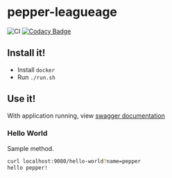 # pepper-leagueage

![CI](https://github.com/jasonray/pepper-leagueage/workflows/CI/badge.svg?branch=main)
[![Codacy Badge](https://app.codacy.com/project/badge/Grade/8b34aee470be40bba21ab28291940fcf)](https://www.codacy.com/gh/jasonray/pepper-leagueage/dashboard?utm_source=github.com&amp;utm_medium=referral&amp;utm_content=jasonray/pepper-leagueage&amp;utm_campaign=Badge_Grade)

## Install it!
-   Install `docker`
-   Run `./run.sh`

## Use it!

With application running, view [swagger documentation](http://localhost:9080/swagger-ui.html#/hello-controller)

### Hello World
Sample method.

``` bash
curl localhost:9080/hello-world?name=pepper
hello pepper! 
```
